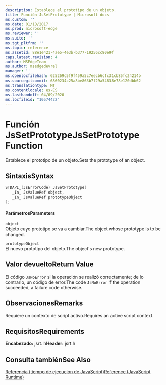 ```yaml
---
description: Establece el prototipo de un objeto.
title: Función JsSetPrototype | Microsoft docs
ms.custom: ''
ms.date: 01/18/2017
ms.prod: microsoft-edge
ms.reviewer: ''
ms.suite: ''
ms.tgt_pltfrm: ''
ms.topic: reference
ms.assetid: 88e1e421-4ae5-4e3b-b377-19256cc80e9f
caps.latest.revision: 4
author: MSEdgeTeam
ms.author: msedgedevrel
manager: ''
ms.openlocfilehash: 625269c5f9f459a5c7eecb6cfc31cb85fc24214b
ms.sourcegitcommit: 6860234c25a8be863b7f29a54838e78e120dbb62
ms.translationtype: MT
ms.contentlocale: es-ES
ms.lasthandoff: 04/09/2020
ms.locfileid: "10574422"
---
```

# <span data-ttu-id="fb997-103">Función JsSetPrototype</span><span class="sxs-lookup"><span data-stu-id="fb997-103">JsSetPrototype Function</span></span>
<span data-ttu-id="fb997-104">Establece el prototipo de un objeto.</span><span class="sxs-lookup"><span data-stu-id="fb997-104">Sets the prototype of an object.</span></span>  
  
## <span data-ttu-id="fb997-105">Sintaxis</span><span class="sxs-lookup"><span data-stu-id="fb997-105">Syntax</span></span>  
  
```cpp  
STDAPI_(JsErrorCode) JsSetPrototype(  
   _In_ JsValueRef object,  
   _In_ JsValueRef prototypeObject  
);  
```  
  
#### <span data-ttu-id="fb997-106">Parámetros</span><span class="sxs-lookup"><span data-stu-id="fb997-106">Parameters</span></span>  
 `object`  
 <span data-ttu-id="fb997-107">Objeto cuyo prototipo se va a cambiar.</span><span class="sxs-lookup"><span data-stu-id="fb997-107">The object whose prototype is to be changed.</span></span>  
  
 `prototypeObject`  
 <span data-ttu-id="fb997-108">El nuevo prototipo del objeto.</span><span class="sxs-lookup"><span data-stu-id="fb997-108">The object's new prototype.</span></span>  
  
## <span data-ttu-id="fb997-109">Valor devuelto</span><span class="sxs-lookup"><span data-stu-id="fb997-109">Return Value</span></span>  
 <span data-ttu-id="fb997-110">El código `JsNoError` si la operación se realizó correctamente; de lo contrario, un código de error.</span><span class="sxs-lookup"><span data-stu-id="fb997-110">The code `JsNoError` if the operation succeeded, a failure code otherwise.</span></span>  
  
## <span data-ttu-id="fb997-111">Observaciones</span><span class="sxs-lookup"><span data-stu-id="fb997-111">Remarks</span></span>  
 <span data-ttu-id="fb997-112">Requiere un contexto de script activo.</span><span class="sxs-lookup"><span data-stu-id="fb997-112">Requires an active script context.</span></span>  
  
## <span data-ttu-id="fb997-113">Requisitos</span><span class="sxs-lookup"><span data-stu-id="fb997-113">Requirements</span></span>  
 <span data-ttu-id="fb997-114">**Encabezado:** jsrt. h</span><span class="sxs-lookup"><span data-stu-id="fb997-114">**Header:** jsrt.h</span></span>  
  
## <span data-ttu-id="fb997-115">Consulta también</span><span class="sxs-lookup"><span data-stu-id="fb997-115">See Also</span></span>  
 [<span data-ttu-id="fb997-116">Referencia (tiempo de ejecución de JavaScript)</span><span class="sxs-lookup"><span data-stu-id="fb997-116">Reference (JavaScript Runtime)</span></span>](../chakra-hosting/reference-javascript-runtime.md)